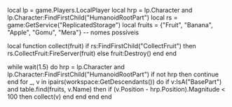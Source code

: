 local lp = game.Players.LocalPlayer
local hrp = lp.Character and lp.Character:FindFirstChild("HumanoidRootPart")
local rs = game:GetService("ReplicatedStorage")
local fruits = {"Fruit", "Banana", "Apple", "Gomu", "Mera"} -- nomes possíveis

local function collect(fruit)
    if rs:FindFirstChild("CollectFruit") then
        rs.CollectFruit:FireServer(fruit)
    else
        fruit:Destroy()
    end
end

while wait(1.5) do
    hrp = lp.Character and lp.Character:FindFirstChild("HumanoidRootPart")
    if not hrp then continue end
    for _, v in ipairs(workspace:GetDescendants()) do
        if v:IsA("BasePart") and table.find(fruits, v.Name) then
            if (v.Position - hrp.Position).Magnitude < 100 then
                collect(v)
            end
        end
    end
end
